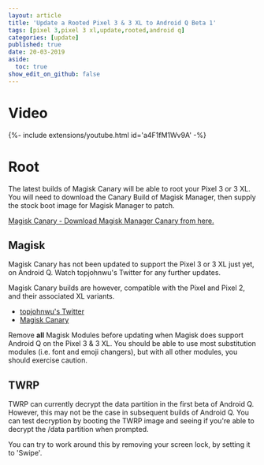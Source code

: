 ```yaml
---
layout: article
title: 'Update a Rooted Pixel 3 & 3 XL to Android Q Beta 1'
tags: [pixel 3,pixel 3 xl,update,rooted,android q]
categories: [update]
published: true
date: 20-03-2019
aside:
  toc: true
show_edit_on_github: false
---
```


# Video

<div>{%- include extensions/youtube.html id='a4F1fM1Wv9A' -%}</div>

# Root

The latest builds of Magisk Canary will be able to root your Pixel 3 or 3 XL. You will need to download the Canary Build of Magisk Manager, then supply the stock boot image for Magisk Manager to patch.

[Magisk Canary - Download Magisk Manager Canary from here.][1]

## Magisk
Magisk Canary has not been updated to support the Pixel 3 or 3 XL just yet, on Android Q. Watch topjohnwu's Twitter for any further updates.

Magisk Canary builds are however, compatible with the Pixel and Pixel 2, and their associated XL variants.

 - [topjohnwu's Twitter](https://twitter.com/topjohnwu/)
 - [Magisk Canary][1]

Remove **all** Magisk Modules before updating when Magisk does support Android Q on the Pixel 3 & 3 XL. You should be able to use most substitution modules (i.e. font and emoji changers), but with all other modules, you should exercise caution.

## TWRP
TWRP can currently decrypt the data partition in the first beta of Android Q. However, this may not be the case in subsequent builds of Android Q. You can test decryption by booting the TWRP image and seeing if you're able to decrypt the /data partition when prompted.

You can try to work around this by removing your screen lock, by setting it to 'Swipe'.

[1]:https://forum.xda-developers.com/apps/magisk/dev-magisk-canary-channel-bleeding-edge-t3839337
